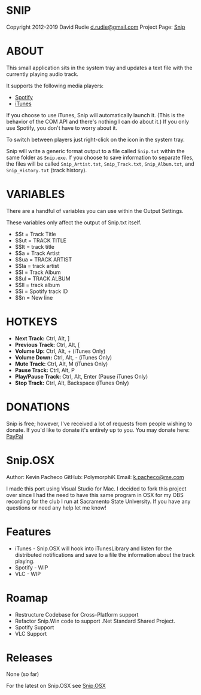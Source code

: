 SNIP
====
Copyright 2012-2019 David Rudie <d.rudie@gmail.com>
Project Page: [Snip](https://github.com/dlrudie/Snip)

ABOUT
=====
This small application sits in the system tray and updates a text
file with the currently playing audio track.

It supports the following media players:
* [Spotify](https://www.spotify.com/)
* [iTunes](https://www.apple.com/itunes/)

If you choose to use iTunes, Snip will automatically launch it. (This
is the behavior of the COM API and there's nothing I can do about it.) If you
only use Spotify, you don't have to worry about it.

To switch between players just right-click on the icon in the system tray.

Snip will write a generic format output to a file called `Snip.txt` within the
same folder as `Snip.exe`.  If you choose to save information to separate files, 
the files will be called `Snip_Artist.txt`, `Snip_Track.txt`, `Snip_Album.txt`, 
and `Snip_History.txt` (track history).

VARIABLES
=========
There are a handful of variables you can use within the Output Settings.

These variables only affect the output of Snip.txt itself.

* $$t = Track Title
* $$ut = TRACK TITLE
* $$lt = track title
* $$a = Track Artist
* $$ua = TRACK ARTIST
* $$la = track artist
* $$l = Track Album
* $$ul = TRACK ALBUM
* $$ll = track album
* $$i = Spotify track ID
* $$n = New line

HOTKEYS
=======
* **Next Track:** Ctrl, Alt, ]
* **Previous Track:** Ctrl, Alt, [
* **Volume Up:** Ctrl, Alt, + (iTunes Only)
* **Volume Down:** Ctrl, Alt, - (iTunes Only)
* **Mute Track:** Ctrl, Alt, M (iTunes Only)
* **Pause Track:** Ctrl, Alt, P
* **Play/Pause Track:** Ctrl, Alt, Enter (Pause iTunes Only)
* **Stop Track:** Ctrl, Alt, Backspace (iTunes Only)

DONATIONS
=========
Snip is free; however, I've received a lot of requests from people wishing
to donate. If you'd like to donate it's entirely up to you. You may donate
here: [PayPal](https://paypal.me/thedopefish)

Snip.OSX
===
Author: Kevin Pacheco
GitHub: PolymorphiK
Email:  k.pacheco@me.com

I made this port using Visual Studio for Mac. I decided to fork this project over since I had the need to have this same program in OSX for my OBS recording for the club I run at Sacramento State University. If you have any questions or need any help let me know!

Features
===
* iTunes - Snip.OSX will hook into iTunesLibrary and listen for the distributed notifications and save to a file the information about the track playing.
* Spotify - WIP
* VLC - WIP

Roamap
===
* Restructure Codebase for Cross-Platform support
* Refactor Snip.Win code to support .Net Standard Shared Project.
* Spotify Support
* VLC Support

Releases
===
None (so far)

For the latest on Snip.OSX see [Snip.OSX](https://github.com/PolymorphiK/Snip/tree/snip-osx-port)
